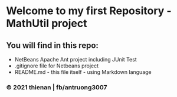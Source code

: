 # Welcome to my first Repository - MathUtil project

## You will find in this repo:

* NetBeans Apache Ant project including JUnit Test
* .gitignore file for Netbeans project
* README.md - this file itself - using Markdown language

### © 2021 thienan | fb/antruong3007